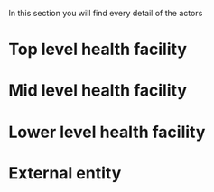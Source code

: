 In this section you will find every detail of the actors 

# Top level health facility

# Mid level health facility

# Lower level health facility

# External entity